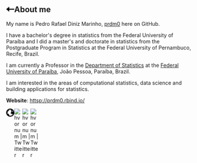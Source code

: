## <img align="left" alt="<---" width="22px" style="padding-top: 0.1em;" src="https://raw.githubusercontent.com/iconic/open-iconic/master/svg/arrow-left.svg" /> About me

My name is Pedro Rafael Diniz Marinho, [prdm0](https://github.com/prdm0) here on GitHub.

I have a bachelor's degree in statistics from the Federal University of Paraíba and I did a master's and doctorate in statistics from the Postgraduate Program in Statistics at the Federal University of Pernambuco, Recife, Brazil.

I am currently a Professor in the [Department of Statistics](https://www.ufpb.br/de) at the [Federal University of Paraíba](https://www.ufpb.br/), João Pessoa, Paraíba, Brazil.

I am interested in the areas of computational statistics, data science and building applications for statistics.

**Website**: [httsp://prdm0.rbind.io/](https://prdm0.rbind.io)

[<img align="left" alt="hvornum.se" width="22px" src="https://raw.githubusercontent.com/iconic/open-iconic/master/svg/globe.svg" />][website]
[<img align="left" alt="hvornum | Twitter" width="22px" src="https://cdn.jsdelivr.net/npm/simple-icons@4.22.0/icons/instagram.svg" />][instagram]
[<img align="left" alt="hvornum | Twitter" width="22px" src="https://cdn.jsdelivr.net/npm/simple-icons@4.22.0/icons/twitter.svg" />][twitter]
[<img align="left" alt="hvornum | Twitter" width="22px" src="https://cdn.jsdelivr.net/npm/simple-icons@4.22.0/icons/spotify.svg" />][spotify]

[website]: https://prdm0.rbind.io
[twitter]: https://twitter.com/Pedro_Rafael1
[instagram]: https://www.instagram.com/prdm.0
[spotify]: https://open.spotify.com/playlist/2XvsWAVpQBY2Ks6EZ0tQFU?si=T9aKqeUzQlCKsbaC1fqK5g


